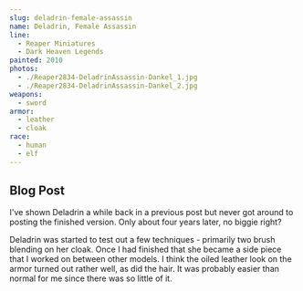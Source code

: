 ```yaml
---
slug: deladrin-female-assassin
name: Deladrin, Female Assassin
line:
  - Reaper Miniatures
  - Dark Heaven Legends
painted: 2010
photos:
  - ./Reaper2834-DeladrinAssassin-Dankel_1.jpg
  - ./Reaper2834-DeladrinAssassin-Dankel_2.jpg
weapons:
  - sword
armor:
  - leather
  - cloak
race:
  - human
  - elf
---
```


## Blog Post

I've shown Deladrin a while back in a previous post but never got around to posting the finished version. Only about four years later, no biggie right?

Deladrin was started to test out a few techniques - primarily two brush blending on her cloak. Once I had finished that she became a side piece that I worked on between other models. I think the oiled leather look on the armor turned out rather well, as did the hair. It was probably easier than normal for me since there was so little of it.
